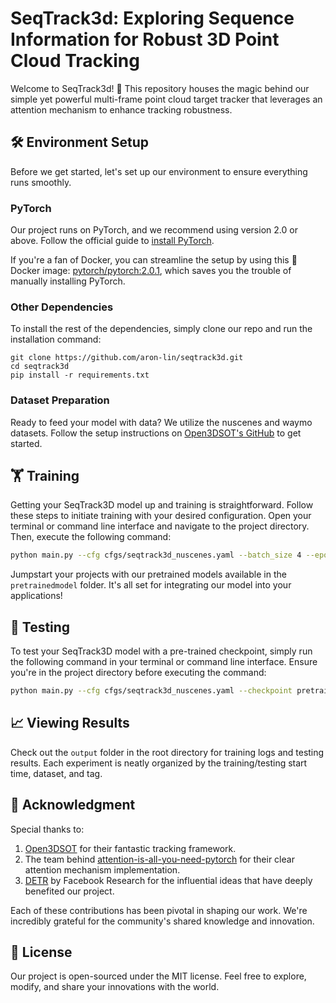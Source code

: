 # SeqTrack3d: Exploring Sequence Information for Robust 3D Point Cloud Tracking 

Welcome to SeqTrack3d! 🚀 This repository houses the magic behind our simple yet powerful multi-frame point cloud target tracker that leverages an attention mechanism to enhance tracking robustness.

## 🛠 Environment Setup

Before we get started, let's set up our environment to ensure everything runs smoothly.

### PyTorch
Our project runs on PyTorch, and we recommend using version 2.0 or above. Follow the official guide to [install PyTorch](https://pytorch.org/get-started/previous-versions/).

If you're a fan of Docker, you can streamline the setup by using this 🐋 Docker image: [pytorch/pytorch:2.0.1](https://hub.docker.com/r/pytorch/pytorch/tags?page=&page_size=&ordering=&name=2.0.1), which saves you the trouble of manually installing PyTorch.

### Other Dependencies
To install the rest of the dependencies, simply clone our repo and run the installation command:

```
git clone https://github.com/aron-lin/seqtrack3d.git
cd seqtrack3d
pip install -r requirements.txt
```

### Dataset Preparation

Ready to feed your model with data? We utilize the nuscenes and waymo datasets. Follow the setup instructions on [Open3DSOT's GitHub](https://github.com/Ghostish/Open3DSOT?tab=readme-ov-file#setup) to get started.

## 🏋️ Training

Getting your SeqTrack3D model up and training is straightforward. Follow these steps to initiate training with your desired configuration. Open your terminal or command line interface and navigate to the project directory. Then, execute the following command:

```bash
python main.py --cfg cfgs/seqtrack3d_nuscenes.yaml --batch_size 4 --epoch 20 --seed 42 --tag "Enter_your_custom_tag_here_for_this_training_session"
```

Jumpstart your projects with our pretrained models available in the `pretrainedmodel` folder. It's all set for integrating our model into your applications!

## 🧪 Testing

To test your SeqTrack3D model with a pre-trained checkpoint, simply run the following command in your terminal or command line interface. Ensure you're in the project directory before executing the command:

```bash
python main.py --cfg cfgs/seqtrack3d_nuscenes.yaml --checkpoint pretrainedmodel/seqtrack_nuscenes_car_succ_62_prec_71.ckpt --test
```

## 📈 Viewing Results 

Check out the `output` folder in the root directory for training logs and testing results. Each experiment is neatly organized by the training/testing start time, dataset, and tag.

## 🙏 Acknowledgment

Special thanks to:

1. [Open3DSOT](https://github.com/Ghostish/Open3DSOT) for their fantastic tracking framework.
2. The team behind [attention-is-all-you-need-pytorch](https://github.com/jadore801120/attention-is-all-you-need-pytorch) for their clear attention mechanism implementation.
3. [DETR](https://github.com/facebookresearch/detr) by Facebook Research for the influential ideas that have deeply benefited our project.

Each of these contributions has been pivotal in shaping our work. We're incredibly grateful for the community's shared knowledge and innovation.

## 📄 License 

Our project is open-sourced under the MIT license. Feel free to explore, modify, and share your innovations with the world.